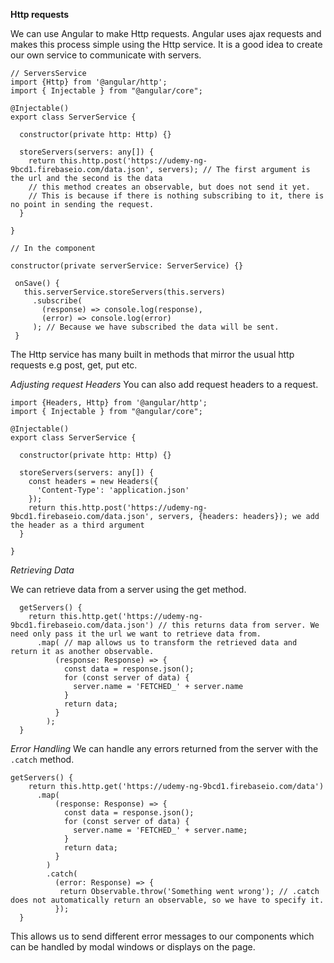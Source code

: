 **Http requests**

We can use Angular to make Http requests. Angular uses ajax requests and makes this process simple using the Http service.
It is a good idea to create our own service to communicate with servers.
```
// ServersService
import {Http} from '@angular/http';
import { Injectable } from "@angular/core";

@Injectable()
export class ServerService {

  constructor(private http: Http) {}

  storeServers(servers: any[]) {
    return this.http.post('https://udemy-ng-9bcd1.firebaseio.com/data.json', servers); // The first argument is the url and the second is the data
    // this method creates an observable, but does not send it yet.
    // This is because if there is nothing subscribing to it, there is no point in sending the request.
  }

}

// In the component

constructor(private serverService: ServerService) {}

 onSave() {
   this.serverService.storeServers(this.servers)
     .subscribe(
       (response) => console.log(response),
       (error) => console.log(error)
     ); // Because we have subscribed the data will be sent.
 }

```
The Http service has many built in methods that mirror the usual http requests e.g post, get, put etc.

*Adjusting request Headers*
You can also add request headers to a request.
```
import {Headers, Http} from '@angular/http';
import { Injectable } from "@angular/core";

@Injectable()
export class ServerService {

  constructor(private http: Http) {}

  storeServers(servers: any[]) {
    const headers = new Headers({
      'Content-Type': 'application.json'
    });
    return this.http.post('https://udemy-ng-9bcd1.firebaseio.com/data.json', servers, {headers: headers}); we add the header as a third argument
  }

}
```

*Retrieving Data*

We can retrieve data from a server using the get method.
```
  getServers() {
    return this.http.get('https://udemy-ng-9bcd1.firebaseio.com/data.json') // this returns data from server. We need only pass it the url we want to retrieve data from.
      .map( // map allows us to transform the retrieved data and return it as another observable.
          (response: Response) => {
            const data = response.json();
            for (const server of data) {
              server.name = 'FETCHED_' + server.name
            }
            return data;
          }
        );
  }

```

*Error Handling*
We can handle any errors returned from the server with the `.catch` method.

```
getServers() {
    return this.http.get('https://udemy-ng-9bcd1.firebaseio.com/data')
      .map(
          (response: Response) => {
            const data = response.json();
            for (const server of data) {
              server.name = 'FETCHED_' + server.name;
            }
            return data;
          }
        )
        .catch(
          (error: Response) => {
           return Observable.throw('Something went wrong'); // .catch does not automatically return an observable, so we have to specify it.
          });
  }
```

This allows us to send different error messages to our components which can be handled by modal windows or displays on the page.
